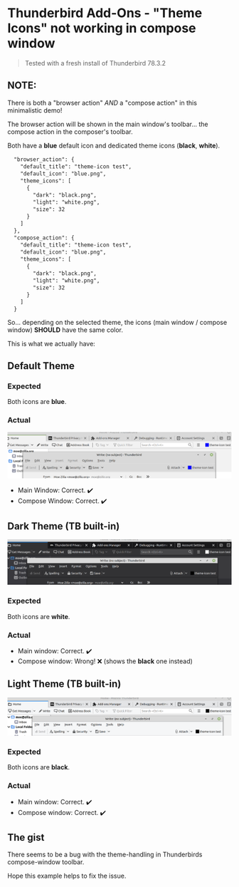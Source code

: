 # Thunderbird Add-Ons - "Theme Icons" not working in compose window
> Tested with a fresh install of Thunderbird 78.3.2

## NOTE:
There is both a "browser action" _AND_ a "compose action" in this minimalistic demo!

The browser action will be shown in the main window's toolbar... the compose action in the composer's toolbar.

Both have a **blue** default icon and dedicated theme icons (**black**, **white**).

```
  "browser_action": {
    "default_title": "theme-icon test",
    "default_icon": "blue.png",
    "theme_icons": [
      {
        "dark": "black.png",
        "light": "white.png",
        "size": 32
      }
    ]
  },
  "compose_action": {
    "default_title": "theme-icon test",
    "default_icon": "blue.png",
    "theme_icons": [
      {
        "dark": "black.png",
        "light": "white.png",
        "size": 32
      }
    ]
  }
```

So... depending on the selected theme, the icons (main window / compose window) **SHOULD** have the same color.

This is what we actually have:

## Default Theme
### Expected
Both icons are **blue**.
### Actual
![theme_default](_screenshots/theme_default.png)
- Main Window: Correct. :heavy_check_mark:
- Compose Window: Correct. :heavy_check_mark:

## Dark Theme (TB built-in)
![theme_dark](_screenshots/theme_dark.png)
### Expected
Both icons are **white**.
### Actual
- Main window: Correct. :heavy_check_mark:
- Compose window: Wrong! :x: (shows the **black** one instead)

## Light Theme (TB built-in)
![theme_light](_screenshots/theme_light.png)
### Expected
Both icons are **black**.
### Actual
- Main window: Correct. :heavy_check_mark:
- Compose window: Correct. :heavy_check_mark:

## The gist
There seems to be a bug with the theme-handling in Thunderbirds compose-window toolbar.

Hope this example helps to fix the issue.
